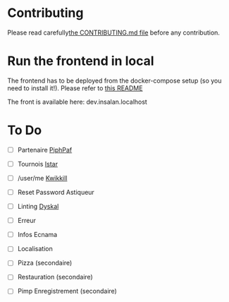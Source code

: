 # Contributing

Please read carefully[the CONTRIBUTING.md file](CONTRIBUTING.md) before any
contribution.

# Run the frontend in local

The frontend has to be deployed from the docker-compose setup (so you need to install it!).
Please refer to [this README](https://github.com/InsaLan/infra-insalan.fr/blob/main/README.md)

The front is available here: dev.insalan.localhost

# To Do

- [ ] Partenaire [PiphPaf](https://github.com/PiphPaf)
- [ ] Tournois [Istar](https://github.com/istar410)
- [ ] /user/me [Kwikkill](https://github.com/KwikKill)
- [ ] Reset Password Astiqueur
- [ ] Linting [Dyskal](https://github.com/Dyskal)
- [ ] Erreur
- [ ] Infos Ecnama
- [ ] Localisation
- [ ] Pizza (secondaire)
- [ ] Restauration (secondaire)
- [ ] Pimp Enregistrement (secondaire)

